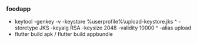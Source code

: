 ### foodapp
- keytool -genkey -v -keystore %userprofile%\upload-keystore.jks ^
          -storetype JKS -keyalg RSA -keysize 2048 -validity 10000 ^
          -alias upload
- flutter build apk / flutter build appbundle
